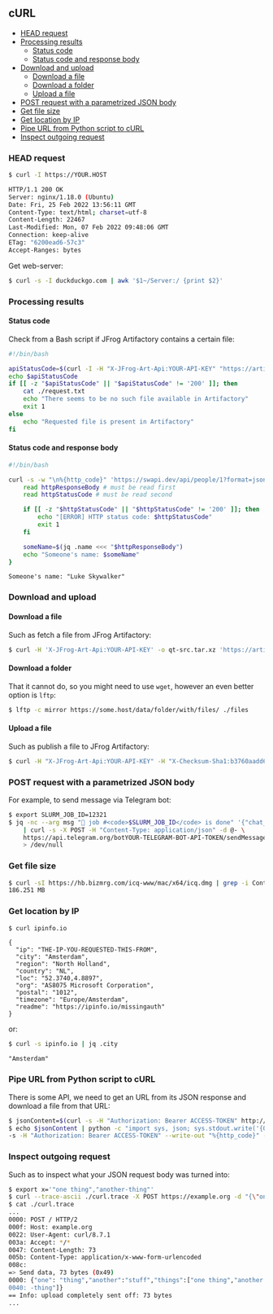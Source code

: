 ## cURL

<!-- MarkdownTOC -->

- [HEAD request](#head-request)
- [Processing results](#processing-results)
    - [Status code](#status-code)
    - [Status code and response body](#status-code-and-response-body)
- [Download and upload](#download-and-upload)
    - [Download a file](#download-a-file)
    - [Download a folder](#download-a-folder)
    - [Upload a file](#upload-a-file)
- [POST request with a parametrized JSON body](#post-request-with-a-parametrized-json-body)
- [Get file size](#get-file-size)
- [Get location by IP](#get-location-by-ip)
- [Pipe URL from Python script to cURL](#pipe-url-from-python-script-to-curl)
- [Inspect outgoing request](#inspect-outgoing-request)

<!-- /MarkdownTOC -->

### HEAD request

``` sh
$ curl -I https://YOUR.HOST

HTTP/1.1 200 OK
Server: nginx/1.18.0 (Ubuntu)
Date: Fri, 25 Feb 2022 13:56:11 GMT
Content-Type: text/html; charset=utf-8
Content-Length: 22467
Last-Modified: Mon, 07 Feb 2022 09:48:06 GMT
Connection: keep-alive
ETag: "6200ead6-57c3"
Accept-Ranges: bytes
```

Get web-server:

``` sh
$ curl -s -I duckduckgo.com | awk '$1~/Server:/ {print $2}'
```

### Processing results

#### Status code

Check from a Bash script if JFrog Artifactory contains a certain file:

``` sh
#!/bin/bash

apiStatusCode=$(curl -I -H "X-JFrog-Art-Api:YOUR-API-KEY" "https://artifactory.YOUR.HOST/artifactory/etc/src/qt/5.15.2.tar.xz" -w "%{http_code}" -s -o ./request.log)
echo $apiStatusCode
if [[ -z "$apiStatusCode" || "$apiStatusCode" != '200' ]]; then
    cat ./request.txt
    echo "There seems to be no such file available in Artifactory"
    exit 1
else
    echo "Requested file is present in Artifactory"
fi
```

#### Status code and response body

``` sh
#!/bin/bash

curl -s -w "\n%{http_code}" 'https://swapi.dev/api/people/1?format=json' | {
    read httpResponseBody # must be read first
    read httpStatusCode # must be read second

    if [[ -z "$httpStatusCode" || "$httpStatusCode" != '200' ]]; then
        echo "[ERROR] HTTP status code: $httpStatusCode"
        exit 1
    fi

    someName=$(jq .name <<< "$httpResponseBody")
    echo "Someone's name: $someName"
}
```
```
Someone's name: "Luke Skywalker"
```

### Download and upload

#### Download a file

Such as fetch a file from JFrog Artifactory:

``` sh
$ curl -H 'X-JFrog-Art-Api:YOUR-API-KEY' -o qt-src.tar.xz 'https://artifactory.YOUR.HOST/artifactory/etc/src/qt/5.15.2.tar.xz'
```

#### Download a folder

That it cannot do, so you might need to use `wget`, however an even better option is `lftp`:

``` sh
$ lftp -c mirror https://some.host/data/folder/with/files/ ./files
```

#### Upload a file

Such as publish a file to JFrog Artifactory:

``` sh
$ curl -H "X-JFrog-Art-Api:YOUR-API-KEY" -H "X-Checksum-Sha1:b3760aadd696fa8009cf54eac0dd535c7886cc8f" -T ./qt-everywhere-src-5.15.2.tar.xz "https://artifactory.YOUR.HOST/artifactory/etc/src/qt/5.15.2.tar.xz"
```

### POST request with a parametrized JSON body

For example, to send message via Telegram bot:

``` sh
$ export SLURM_JOB_ID=12321
$ jq -nc --arg msg "🌌 job #<code>$SLURM_JOB_ID</code> is done" '{"chat_id": "YOUR-TELEGRAM-ID", "text": $msg, "parse_mode": "HTML", "disable_web_page_preview": "true"}' \
    | curl -s -X POST -H "Content-Type: application/json" -d @- \
    https://api.telegram.org/botYOUR-TELEGRAM-BOT-API-TOKEN/sendMessage \
    > /dev/null
```

### Get file size

``` sh
$ curl -sI https://hb.bizmrg.com/icq-www/mac/x64/icq.dmg | grep -i Content-Length | awk '{print $2/1024/1024 " MB"}'
186.251 MB
```

### Get location by IP

``` sh
$ curl ipinfo.io
```
```
{
  "ip": "THE-IP-YOU-REQUESTED-THIS-FROM",
  "city": "Amsterdam",
  "region": "North Holland",
  "country": "NL",
  "loc": "52.3740,4.8897",
  "org": "AS8075 Microsoft Corporation",
  "postal": "1012",
  "timezone": "Europe/Amsterdam",
  "readme": "https://ipinfo.io/missingauth"
}
```

or:

``` sh
$ curl -s ipinfo.io | jq .city
```
```
"Amsterdam"
```

### Pipe URL from Python script to cURL

There is some API, we need to get an URL from its JSON response and download a file from that URL:

``` sh
$ jsonContent=$(curl -s -H "Authorization: Bearer ACCESS-TOKEN" http://some.host/api/v1/some/content)
$ echo $jsonContent | python -c "import sys, json; sys.stdout.write('{0}{1}'.format('http://some.host/files/', json.load(sys.stdin)['content']['SDK']['Windows']['links']['MSVC 2019']))" | xargs curl
-s -H "Authorization: Bearer ACCESS-TOKEN" --write-out "%{http_code}" -O
```

### Inspect outgoing request

Such as to inspect what your JSON request body was turned into:

``` sh
$ export x='"one thing","another-thing"'
$ curl --trace-ascii ./curl.trace -X POST https://example.org -d "{\"one\": \"thing\",\"another\":\"stuff\",\"things\":[$x]}"
$ cat ./curl.trace
...
0000: POST / HTTP/2
000f: Host: example.org
0022: User-Agent: curl/8.7.1
003a: Accept: */*
0047: Content-Length: 73
005b: Content-Type: application/x-www-form-urlencoded
008c: 
=> Send data, 73 bytes (0x49)
0000: {"one": "thing","another":"stuff","things":["one thing","another
0040: -thing"]}
== Info: upload completely sent off: 73 bytes
...
```
